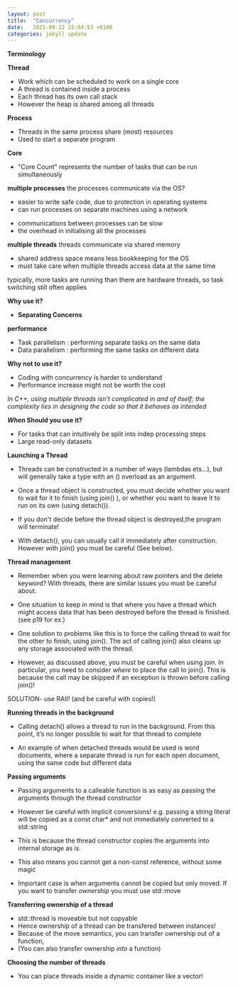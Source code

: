 ```yaml
---
layout: post
title:  "Concurrency"
date:   2021-09-22 22:04:53 +0100
categories: jekyll update
---
```


**Terminology**

**Thread**
- Work which can be scheduled to work on a single core
- A thread is contained inside a process
- Each thread has its own call stack
- However the heap is shared among all threads

**Process**
- Threads in the same process share (most) resources
- Used to start a separate program

**Core** 
- "Core Count" represents the number of tasks that can be run simultaneously




**multiple processes**
the processes communicate via the OS?
+ easier to write safe code, due to protection in operating systems
+ can run processes on separate machines using a network
- communications between processes can be slow
- the overhead in initialising all the processes

**multiple threads**
threads communicate via shared memory   
- shared address space means less bookkeeping for the OS
- must take care when multiple threads access data at the same time

typically, more tasks are running than there are hardware threads, so task switching still often applies

**Why use it?**

- **Separating Concerns**

**performance**
- Task parallelism : performing separate tasks on the same data
- Data parallelism : performing the same tasks on different data

**Why not to use it?**
- Coding with concurrency is harder to understand
- Performance increase might not be worth the cost

*In C++, using multiple threads isn’t complicated in and of itself; the complexity lies in designing the code so that it behaves as intended*

***When* Should you use it?**
- For tasks that can intuitively be split into indep processing steps
- Large read-only datasets

**Launching a Thread**

- Threads can be constructed in a number of ways (lambdas ets...), but will generally take a type with an () overload as an argument.

- Once a thread object is constructed, you must decide whether you want to wait for it to finish (using join() ), or whether you want to leave it to run on its own (using detach()).

- If you don't decide before the thread object is destroyed,the program will terminate!

- With detach(), you can usually call it immediately after construction.
However with join() you must be careful (See below).

**Thread management**
- Remember when you were learning about raw pointers and the delete keyword? With threads, there are similar issues you must be careful about.

- One situation to keep in mind is that where you have a thread which might access data that has been destroyed before the thread is finished. (see p19 for ex.) 

- One solution to problems like this is to force the calling thread to wait for the other to finish, using join(). The act of calling join() also cleans up any storage associated with the thread. 

- However, as discussed above, you must be careful when using join.
In particular, you need to consider *where* to place the call to join(). 
This is because the call may be skipped if an exception is thrown before calling join()!

SOLUTION- use RAII! (and be careful with copies!)

**Running threads in the background**

- Calling detach() allows a thread to run in the background. From this point, it’s no longer possible to wait for that thread to complete

- An example of when detached threads would be used is word documents, where a separate thread is run for each open document, using the same code but different data

**Passing arguments**
- Passing arguments to a calleable function is as easy as passing the arguments through the thread constructor
- However be careful with implicit conversions! e.g. passing a string literal will be copied as a  const char* and not immediately converted to a std::string
- This is because the thread constructor copies the arguments into internal storage as is.
- This also means you cannot get a non-const reference, without some magic

- Important case is when arguments cannot be copied but only moved. If you want to transfer *ownership* you must use std::move

**Transferring ownership of a thread**
- std::thread is moveable but not copyable
- Hence ownership of a thread can be transfered between instances!
- Because of the move semantics, you can transfer ownership out of a function, 
- (You can also transfer ownership *into* a function)


**Choosing the number of threads**
- You can place threads inside a dynamic container like a vector!